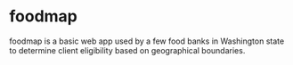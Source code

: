 # foodmap
foodmap is a basic web app used by a few food banks in Washington state to determine client eligibility  based on geographical boundaries.
